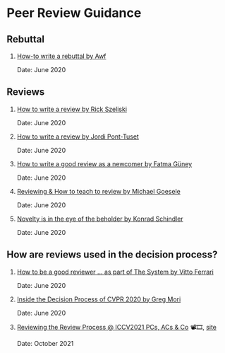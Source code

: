 # Peer Review Guidance

## Rebuttal

1. [How-to write a rebuttal by Awf](https://drive.google.com/file/d/1V8V__zQYCOskD1y1-9L-UWgNDtBHGJ9t/view)

   Date: June 2020

## Reviews

1. [How to write a review by Rick Szeliski](https://drive.google.com/file/d/1fbKa83gVeJNBpbbRXoI2i0eBSvOzdChQ/view)
   
   Date: June 2020
1. [How to write a review by Jordi Pont-Tuset](https://drive.google.com/file/d/1Xu25vjlK80QuQnafqnigQc1hdCM7lL2x/view)
   
   Date: June 2020
1. [How to write a good review as a newcomer by Fatma Güney](https://drive.google.com/file/d/1JCK8o_XR58YY5TdhKF7MaJfrvDJ7StXh/view)
   
   Date: June 2020
1. [Reviewing & How to teach to review by Michael Goesele](https://drive.google.com/file/d/1x6DlrTyYA4HHWTp4Uxe9iYLNvZIi5XeB/view)
   
   Date: June 2020
1. [Novelty is in the eye of the beholder by Konrad Schindler](https://drive.google.com/file/d/1ydN247sEXjnP0P_JByf287ifXNcdoIBM/view)

   Date: June 2020

## How are reviews used in the decision process?

1. [How to be a good reviewer ... as part of The System by Vitto Ferrari](https://drive.google.com/file/d/1OEaiHnGi8eKvPQ6HS8Trb_oMKV600p6o/view)

   Date: June 2020

1. [Inside the Decision Process of CVPR 2020 by Greg Mori](https://drive.google.com/file/d/1N6BHIOR51R5mcwQ7Qsgv2tpGaV_rfXrF/view)

   Date: June 2020

1. [Reviewing the Review Process @ ICCV2021 PCs, ACs & Co](https://www.youtube.com/watch?v=9Y7NCdKdNyE) 📽️🎞️, [site](https://sites.google.com/view/reviewing-the-review-process/)

    Date: October 2021
